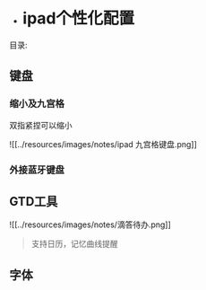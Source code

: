 - # ipad个性化配置  

目录:  

## 键盘  
### 缩小及九宫格  

双指紧捏可以缩小  



![[../resources/images/notes/ipad 九宫格键盘.png]]  



### 外接蓝牙键盘  


## GTD工具  



![[../resources/images/notes/滴答待办.png]]  



> 支持日历，记忆曲线提醒  

## 字体  

